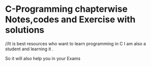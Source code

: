 # C-Programming chapterwise Notes,codes and Exercise with solutions
//It is best resources who want to learn programming in C
I am also a student and learning it .

So it will also help you in your Exams 

